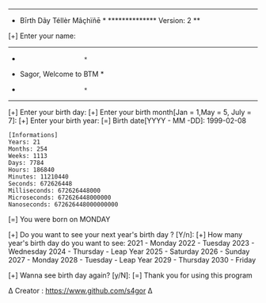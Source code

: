 ****************************
* Bīrth Dãy Téllèr Mâçhïñē *
************** Version: 2 **

[+] Enter your name: 
*************************
*                       *
* Sagor, Welcome to BTM *
*                       *
*************************

[+] Enter your birth day: [+] Enter your birth month[Jan = 1,May = 5, July = 7]: [+] Enter your birth year: 
[=] Birth date[YYYY - MM -DD]: 1999-02-08

	[Informations]
	Years: 21
	Months: 254
	Weeks: 1113
	Days: 7784
	Hours: 186840
	Minutes: 11210440
	Seconds: 672626448
	Milliseconds: 672626448000
	Microseconds: 672626448000000
	Nanoseconds: 672626448000000000

[=] You were born on MONDAY

[+] Do you want to see your next year's birth day ? [Y/n]: [+] How many year's birth day do you want to see: 
	2021 - Monday
	2022 - Tuesday
	2023 - Wednesday
	2024 - Thursday - Leap Year
	2025 - Saturday
	2026 - Sunday
	2027 - Monday
	2028 - Tuesday - Leap Year
	2029 - Thursday
	2030 - Friday

[+] Wanna see birth day again? [y/N]: 
[=] Thank you for using this program

∆ Creator : https://www.github.com/s4gor ∆

